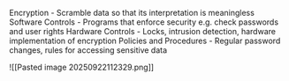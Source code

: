 Encryption - Scramble data so that its interpretation is meaningless
Software Controls - Programs that enforce security e.g. check passwords and user rights
Hardware Controls - Locks, intrusion detection, hardware implementation of encryption
Policies and Procedures - Regular password changes, rules for accessing sensitive data

![[Pasted image 20250922112329.png]]